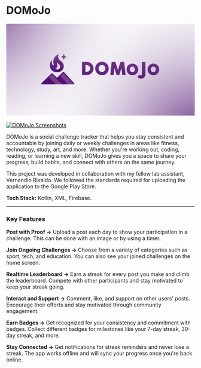 # DOMoJo

[![DOMoJo Banner](./images/DoMoJo_App%20Banner.png)](./images/DoMoJo_App%20Banner.png)

[![DOMoJo Screenshots](./images/App%20Screenshots.png)](./images/App%20Screenshots.png)

DOMoJo is a social challenge tracker that helps you stay consistent and accountable by joining daily or weekly challenges in areas like fitness, technology, study, art, and more. Whether you're working out, coding, reading, or learning a new skill, DOMoJo gives you a space to share your progress, build habits, and connect with others on the same journey.


This project was developed in collaboration with my fellow lab assistant, Vernandio Rivaldo. We followed the standards required for uploading the application to the Google Play Store.

**Tech Stack:** Kotlin, XML, Firebase.

-----

### Key Features

**Post with Proof →** Upload a post each day to show your participation in a challenge. This can be done with an image or by using a timer.

**Join Ongoing Challenges →** Choose from a variety of categories such as sport, tech, and education. You can also see your joined challenges on the home screen.

**Realtime Leaderboard →** Earn a streak for every post you make and climb the leaderboard. Compete with other participants and stay motivated to keep your streak going.

**Interact and Support →** Comment, like, and support on other users' posts. Encourage their efforts and stay motivated through community engagement.

**Earn Badges →** Get recognized for your consistency and commitment with badges. Collect different badges for milestones like your 7-day streak, 30-day streak, and more.

**Stay Connected →** Get notifications for streak reminders and never lose a streak. The app works offline and will sync your progress once you're back online.
